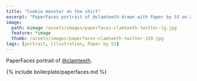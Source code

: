 ```yaml
---
title: "Cookie monster on the shirt"
excerpt: "PaperFaces portrait of @clamteeth drawn with Paper by 53 on an iPad."
image: 
  path: &image /assets/images/paperfaces-clamteeth-twitter-lg.jpg 
  feature: *image
  thumb: /assets/images/paperfaces-clamteeth-twitter-150.jpg
tags: [portrait, illustration, Paper by 53]
---
```


PaperFaces portrait of [@clamteeth](http://twitter.com/clamteeth).

{% include boilerplate/paperfaces.md %}
